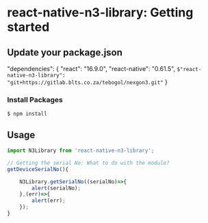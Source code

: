 # react-native-n3-library: Getting started

## Update your package.json

"dependencies": {
    "react": "16.9.0",
    "react-native": "0.61.5",
    `$"react-native-n3-library": "git+https://gitlab.blts.co.za/tebogol/nexgon3.git"`
}


### Install Packages

`$ npm install`

## Usage
```javascript
import N3Library from 'react-native-n3-library';

// Getting the serial No: What to do with the module?
getDeviceSerialNo(){

    N3Library.getSerialNo((serialNo)=>{
        alert(serialNo);
    },(err)=>{
        alert(err); 
    });
}

   

```
